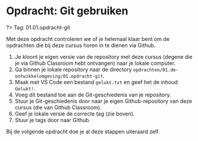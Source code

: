 # Opdracht: Git gebruiken

?> Tag: 01.01.opdracht-git

Met deze opdracht controleren we of je helemaal klaar bent om de opdrachten die bij deze cursus horen in te dienen via Github.

1. Je kloont je eigen versie van de repository met deze cursus (degene die je via Github Classroom hebt ontvangen) naar je lokale computer.
2. Ga binnen je lokale repository naar de directory `opdrachten/01.de-ontwikkelomgeving/01.opdracht-git`.
3. Maak met VS Code een bestand `gelukt.txt` en geef het de inhoud `Gelukt!`.
4. Voeg dit bestand toe aan de Git-geschiedenis van je repository.
5. Stuur je Git-geschiedenis door naar je eigen Github-repository van deze cursus (die van Github Classroom).
6. Geef je lokale versie de correcte tag (zie boven).
7. Stuur je tags door naar Github.

Bij de volgende opdracht doe je al deze stappen uiteraard zelf.
